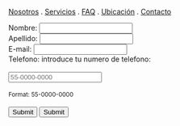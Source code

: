 [Nosotros](./nosotros.md) . [Servicios](./servicios.md) . [FAQ](FAQ.md) . [Ubicación](ubicacion.md) . [Contacto](./contacto.md)

<form action="https://formspree.io/f/xzboaryp" method="post">
Nombre: <input type="text" name="name"><br>
Apellido: <input type="text" name="name"><br> 
E-mail: <input type="text" name="email"><br>
Telefono: <label for="phone">introduce tu numero de telefono:</label><br><br>
  <input type="tel" id="phone" name="phone" placeholder="55-0000-0000" pattern="[0-9]{3}-[0-9]{2}-[0-9]{3}" required><br><br>
  <small>Format: 55-0000-0000</small><br><br>
  <input type="submit" value="Submit">
<input type="submit">
</form>
